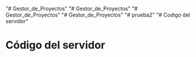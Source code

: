 "# Gestor_de_Proyectos" 
"# Gestor_de_Proyectos" 
"# Gestor_de_Proyectos" 
"# Gestor_de_Proyectos" 
"# prueba2" 
"# Codigo del servidor" 
# Código del servidor
